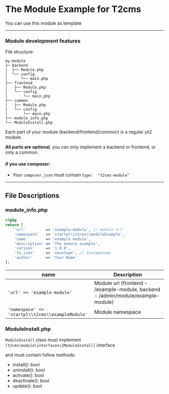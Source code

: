 # The Module Example for T2cms
You can use this module as template

------------

### Module development features
File structure:

    my-module
    ├─ backend
    |  ├── Module.php
    |  └── config
    |      └── main.php 
    ├── frontend
    |   ├── Module.php
    |   └── config
    |       └── main.php 
    ├── common
    |   ├── Module.php
    |   └── config
    |       └── main.php 
    ├── module_info.php
    └── ModuleInstall.php

Each part of your module (backend/frontend/common) is a regular yii2 module.

**All parts are optional**, you can only implement a backend or frontend, or only a common.

#### if you use composer:
- Your `composer.json` must contain `type:  "t2cms-module"`

------------

## File Descriptions

### module_info.php
```php
<?php
return [
    'url'         => 'example-module', // module url
    'namespace'   => 'startpl\\t2cms\\moduleExample',
    'name'        => 'example module',
    'description' => 'The module example',
    'version'     => '1.0.0',
    'fa_icon'     => 'envelope', // fontawesome
    'author'      => 'Your Name'
];
```
| name |  Description |
| ---- | ------------ |
| `'url' => 'example-module'` | Module url (frontend - /example-module, backend - /admin/module/example-module) |
| `'namespace' => 'startpl\\t2cms\\exampleModule'`| Module namespace |

### ModuleInstall.php

`ModuleInstall` class must implement `[t2cms\module\interfaces\IModuleInstall]` interface

and must contain follow methods:
- install(): bool
- uninstall(): bool
- activate(): bool
- deactivate(): bool
- update(): bool
